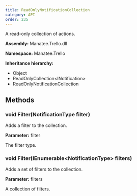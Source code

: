 ```yaml
---
title: ReadOnlyNotificationCollection
category: API
order: 235
---
```


A read-only collection of actions.

**Assembly:** Manatee.Trello.dll

**Namespace:** Manatee.Trello

**Inheritance hierarchy:**

- Object
- ReadOnlyCollection&lt;INotification&gt;
- ReadOnlyNotificationCollection

## Methods

### void Filter(NotificationType filter)

Adds a filter to the collection.

**Parameter:** filter

The filter type.

### void Filter(IEnumerable&lt;NotificationType&gt; filters)

Adds a set of filters to the collection.

**Parameter:** filters

A collection of filters.


